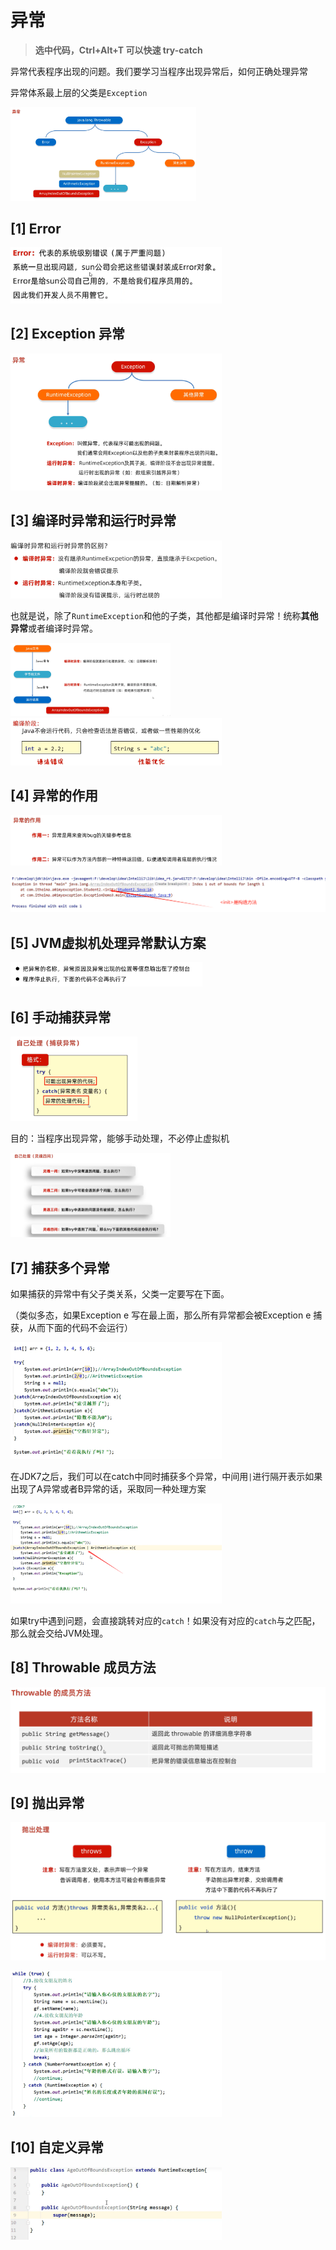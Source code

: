 # 异常

> **选中代码，Ctrl+Alt+T 可以快速 try-catch**

异常代表程序出现的问题。我们要学习当程序出现异常后，如何正确处理异常

异常体系最上层的父类是`Exception`

<img src="./imageResource/image-20250402131425197.png" alt="image-20250402131425197" style="zoom:29%;" />



## [1] Error

<img src="./imageResource/image-20250402131525669.png" alt="image-20250402131525669" style="zoom:33%;" />

## [2] Exception 异常

<img src="./imageResource/image-20250402131640440.png" alt="image-20250402131640440" style="zoom:33%;" />

## [3] 编译时异常和运行时异常

<img src="./imageResource/image-20250402131815523.png" alt="image-20250402131815523" style="zoom:33%;" />

也就是说，除了`RuntimeException`和他的子类，其他都是编译时异常！统称**其他异常**或者编译时异常。

<img src="./imageResource/image-20250402132004922.png" alt="image-20250402132004922" style="zoom: 25%;" />

<img src="./imageResource/image-20250402132113650.png" alt="image-20250402132113650" style="zoom:33%;" />

## [4] 异常的作用

<img src="./imageResource/image-20250402132640085.png" alt="image-20250402132640085" style="zoom:33%;" />

![image-20250402135127143](./imageResource/image-20250402135127143.png)

## [5] JVM虚拟机处理异常默认方案

<img src="./imageResource/image-20250402135613358.png" alt="image-20250402135613358" style="zoom:30%;" />

## [6] 手动捕获异常

<img src="./imageResource/image-20250402135725161.png" alt="image-20250402135725161" style="zoom:33%;" />

目的：当程序出现异常，能够手动处理，不必停止虚拟机

<img src="./imageResource/image-20250402140126204.png" alt="image-20250402140126204" style="zoom:25%;" />

## [7] 捕获多个异常

如果捕获的异常中有父子类关系，父类一定要写在下面。

（类似多态，如果Exception e 写在最上面，那么所有异常都会被Exception e 捕获，从而下面的代码不会运行）

<img src="./imageResource/image-20250402140423939.png" alt="image-20250402140423939" style="zoom:33%;" />

在JDK7之后，我们可以在catch中同时捕获多个异常，中间用`|`进行隔开表示如果出现了A异常或者B异常的话，采取同一种处理方案

<img src="./imageResource/image-20250402140832292.png" alt="image-20250402140832292" style="zoom: 33%;" />

如果try中遇到问题，会直接跳转对应的`catch`！如果没有对应的`catch`与之匹配，那么就会交给JVM处理。

## [8] Throwable 成员方法

![image-20250403110700629](./imageResource/image-20250403110700629.png)

## [9] 抛出异常

![image-20250403111348156](./imageResource/image-20250403111348156.png)

<img src="./imageResource/image-20250403114943760.png" alt="image-20250403114943760" style="zoom:33%;" />

## [10] 自定义异常

<img src="./imageResource/image-20250403120055190.png" alt="image-20250403120055190" style="zoom:33%;" />

























